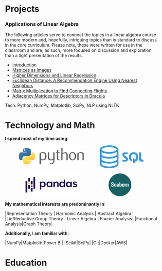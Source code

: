 # Projects

<div class="proj">
<h3>Applications of Linear Algebra</h3>
<p> The following articles serve to connect the topics in a linear algebra course to more modern and, hopefully, intriguing topics than is standard to discuss in the core curriculum.  Please note, these were written for use in the classroom and are, as such, more focused on discussion and exploration than a tight presentation of the results.</p>

- <a href="https://jowenthomas.github.io/linear-algebra-applications/" target="_blank">Introduction</a>
- <a href="https://jowenthomas.github.io/linear-algebra-applications/pages/matrices-as-images.html" target="_blank">Matrices as Images</a>
- <a href="https://jowenthomas.github.io/linear-algebra-applications/pages/higher-dimensions-and-linear-regression.html" target="_blank">Higher Dimensions and Linear Regression</a>
- <a href="https://jowenthomas.github.io/linear-algebra-applications/pages/euclidean-distance-a-recommendation-engine-using-nearest-neighbors.html" target="_blank">Euclidean Distance: A Recommendation Engine Using Nearest Neighbors</a>
- <a href="https://jowenthomas.github.io/linear-algebra-applications/pages/matrix-multiplication-to-find-connecting-flights.html" target="_blank">Matrix Multiplication to Find Connecting Flights</a>
- <a href="https://jowenthomas.github.io/linear-algebra-applications/pages/adjacency-matrices-for-descriptors-in-dracula.html" target="_blank">Adjacency Matrices for Descriptors in Dracula</a>

<p>Tech: Python, NumPy, Matplotlib, SciPy, NLP using NLTK</p>
</div>



# Technology and Math

**I spend most of my time using:**

&nbsp;&nbsp;&nbsp;&nbsp;&nbsp;&nbsp;&nbsp;&nbsp;&nbsp;&nbsp;<img src="./assets/language_logos/python.png" alt="python" height="75"/> &nbsp;&nbsp;&nbsp;&nbsp;&nbsp;&nbsp;&nbsp;&nbsp;&nbsp;&nbsp; <img src="./assets/language_logos/sql.png" alt="sql" height="75"/>

&nbsp;&nbsp;&nbsp;&nbsp;&nbsp;&nbsp;&nbsp;&nbsp;&nbsp;&nbsp;&nbsp;&nbsp;&nbsp;&nbsp;&nbsp;<img src="./assets/language_logos/pandas.png" alt="pandas" height="75"/> &nbsp;&nbsp;&nbsp;&nbsp;&nbsp;&nbsp;&nbsp;&nbsp;&nbsp;&nbsp;&nbsp;&nbsp;&nbsp;&nbsp;&nbsp;&nbsp;&nbsp;&nbsp;&nbsp;&nbsp;&nbsp;&nbsp;&nbsp;<img src="./assets/language_logos/seaborn.png" alt="seaborn" height="75"/>


**My mathematical interests are predominantly in:**

|Representation Theory | Harmonic Analysis  |   Abstract Algebra|
|Lie/Reductive Group Theory  |   Linear Algebra  |   Fourier Analysis|
|Functional Analysis|Graph Theory|

**Additionally, I am familiar with:**

|NumPy|Matplotlib|Power BI|
|Scikit|SciPy|
|Git|Docker|AWS|





# Education

